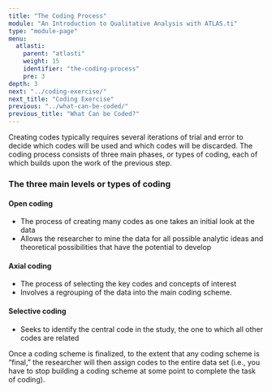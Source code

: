 ```yaml
---
title: "The Coding Process"
module: "An Introduction to Qualitative Analysis with ATLAS.ti"
type: "module-page"
menu:
  atlasti:
    parent: "atlasti"
    weight: 15
    identifier: "the-coding-process"
    pre: 3
depth: 3
next: "../coding-exercise/"
next_title: "Coding Exercise"
previous: "../what-can-be-coded/"
previous_title: "What Can be Coded?"
---
```


Creating codes typically requires several iterations of trial and error to decide which codes will be used and which codes will be discarded. The coding process consists of three main phases, or types of coding, each of which builds upon the work of the previous step.

<div class="row table-layout-display">
    <div class="col-12">
    <h3>The three main levels or types of coding</h3>
    </div>
</div>
<div class="row table-layout-display">
    <h4 class="col-3 py-2">
    Open coding
    </h4>
    <div class="col-9 py-2">
    <ul class="pl-3 m-0">
        <li>The process of creating many codes as one takes an initial look at the data</li>
        <li>Allows the researcher to mine the data for all possible analytic ideas and theoretical   possibilities that have the potential to develop</li>
    </ul>
    </div>
</div>
<div class="row table-layout-display">
    <h4 class="col-3 py-2">
    Axial coding
    </h4>
    <div class="col-9 py-2">
    <ul class="pl-3 m-0">
        <li>The process of selecting the key codes and concepts of interest </li>
        <li>Involves a regrouping of the data into the main coding scheme.</li>
    </ul>    
    </div>
</div>
<div class="row table-layout-display mb-2">
    <h4 class="col-3 py-2">
    Selective coding
    </h4>
    <div class="col-9 py-2">
    <ul class="pl-3 m-0">
        <li>Seeks to identify the central code in the study, the one to which all other codes are related</li>
    </ul>    
    </div>
</div>

Once a coding scheme is finalized, to the extent that any coding scheme is “final,” the researcher will then assign codes to the entire data set (i.e., you have to stop building a coding scheme at some point to complete the task of coding).
